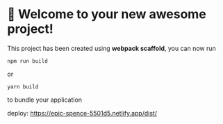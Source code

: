 # 🚀 Welcome to your new awesome project!

This project has been created using **webpack scaffold**, you can now run

```
npm run build
```

or

```
yarn build
```

to bundle your application


deploy: https://epic-spence-5501d5.netlify.app/dist/
